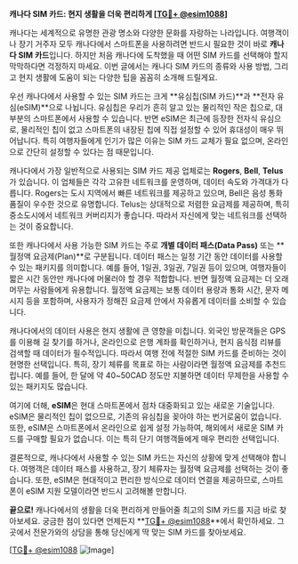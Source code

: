 **캐나다 SIM 카드: 현지 생활을 더욱 편리하게 [[TG💪+ @esim1088](https://t.me/s/esim1088)]**

캐나다는 세계적으로 유명한 관광 명소와 다양한 문화를 자랑하는 나라입니다. 여행객이나 장기 거주자 모두 캐나다에서 스마트폰을 사용하려면 반드시 필요한 것이 바로 **캐나다 SIM 카드**입니다. 하지만 처음 캐나다에 도착했을 때 어떤 SIM 카드를 선택해야 할지 막막하다면 걱정하지 마세요. 이번 글에서는 캐나다 SIM 카드의 종류와 사용 방법, 그리고 현지 생활에 도움이 되는 다양한 팁을 꼼꼼히 소개해 드릴게요.

우선 캐나다에서 사용할 수 있는 SIM 카드는 크게 **유심칩(SIM 카드)**과 **전자 유심(eSIM)**으로 나뉩니다. 유심칩은 우리가 흔히 알고 있는 물리적인 작은 칩으로, 대부분의 스마트폰에서 사용할 수 있습니다. 반면 eSIM은 최근에 등장한 전자식 유심으로, 물리적인 칩이 없고 스마트폰의 내장된 칩에 직접 설정할 수 있어 휴대성이 매우 뛰어납니다. 특히 여행자들에게 인기가 많은 이유는 SIM 카드 교체가 필요 없으며, 온라인으로 간단히 설정할 수 있다는 점 때문입니다.

캐나다에서 가장 일반적으로 사용되는 SIM 카드 제공 업체로는 **Rogers**, **Bell**, **Telus**가 있습니다. 이 업체들은 각각 고유한 네트워크를 운영하며, 데이터 속도와 가격대가 다릅니다. Rogers는 도시 지역에서 빠른 네트워크를 제공하고 있으며, Bell은 음성 통화 품질이 우수한 것으로 유명합니다. Telus는 상대적으로 저렴한 요금제를 제공하며, 특히 중소도시에서 네트워크 커버리지가 좋습니다. 따라서 자신에게 맞는 네트워크를 선택하는 것이 중요합니다.

또한 캐나다에서 사용 가능한 SIM 카드는 주로 **개별 데이터 패스(Data Pass)** 또는 **월정액 요금제(Plan)**로 구분됩니다. 데이터 패스는 일정 기간 동안 데이터를 사용할 수 있는 패키지를 의미합니다. 예를 들어, 1일권, 3일권, 7일권 등이 있으며, 여행자들이 짧은 시간 동안만 캐나다에 머물러야 할 경우 적합합니다. 반면 월정액 요금제는 더 오래 머무는 사람들에게 유용합니다. 월정액 요금제는 보통 데이터 용량과 통화 시간, 문자 메시지 등을 포함하며, 사용자가 정해진 요금제 안에서 자유롭게 데이터를 소비할 수 있습니다.

캐나다에서의 데이터 사용은 현지 생활에 큰 영향을 미칩니다. 외국인 방문객들은 GPS를 이용해 길 찾기를 하거나, 온라인으로 은행 계좌를 확인하거나, 현지 음식점 리뷰를 검색할 때 데이터가 필수적입니다. 따라서 여행 전에 적절한 SIM 카드를 준비하는 것이 현명한 선택입니다. 특히, 장기 체류를 목표로 하는 사람이라면 월정액 요금제를 추천드립니다. 예를 들어, 한 달에 약 40~50CAD 정도만 지불하면 데이터 무제한을 사용할 수 있는 패키지도 많습니다.

여기에 더해, **eSIM**은 현대 스마트폰에서 점차 대중화되고 있는 새로운 기술입니다. eSIM은 물리적인 칩이 없으므로, 기존의 유심칩을 꽂아야 하는 번거로움이 없습니다. 또한, eSIM은 스마트폰에서 온라인으로 쉽게 설정 가능하여, 해외에서 새로운 SIM 카드를 구매할 필요가 없습니다. 이는 특히 단기 여행객들에게 매우 편리한 선택입니다.

결론적으로, 캐나다에서 사용할 수 있는 SIM 카드는 자신의 상황에 맞게 선택해야 합니다. 여행객은 데이터 패스를 사용하고, 장기 체류자는 월정액 요금제를 선택하는 것이 좋습니다. 또한, eSIM은 현대적이고 편리한 방식으로 데이터 연결을 제공하므로, 스마트폰이 eSIM 지원 모델이라면 반드시 고려해볼 만합니다.

**끝으로!** 캐나다에서의 생활을 더욱 편리하게 만들어줄 최고의 SIM 카드를 지금 바로 찾아보세요. 궁금한 점이 있다면 언제든지 **[TG💪+ @esim1088](https://t.me/s/esim1088)**에서 확인하세요. 그곳에서 전문가와의 상담을 통해 당신에게 딱 맞는 SIM 카드를 찾아보세요.

[[TG💪+ @esim1088](https://t.me/s/esim1088) ![Image](https://i.postimg.cc/Y0z9fWf4/image.png)]